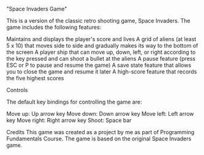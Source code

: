 "Space Invaders Game"

This is a version of the classic retro shooting game, Space Invaders. The game includes the following features:

Maintains and displays the player's score and lives
A grid of aliens (at least 5 x 10) that moves side to side and gradually makes its way to the bottom of the screen
A player ship that can move up, down, left, or right according to the key pressed and can shoot a bullet at the aliens
A pause feature (press ESC or P to pause and resume the game)
A save state feature that allows you to close the game and resume it later
A high-score feature that records the five highest scores

Controls

The default key bindings for controlling the game are:

Move up: Up arrow key 
Move down: Down arrow key 
Move left: Left arrow key 
Move right: Right arrow key 
Shoot: Space bar

Credits
This game was created as a project by me as part of Programming Fundamentals Course. The game is based on the original Space Invaders game.
